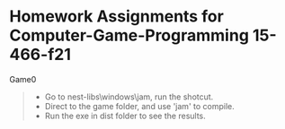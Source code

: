 # Homework Assignments for Computer-Game-Programming 15-466-f21
Game0
>- Go to nest-libs\windows\jam, run the shotcut.
>- Direct to the game folder, and use 'jam' to compile.
>- Run the exe in dist folder to see the results.
